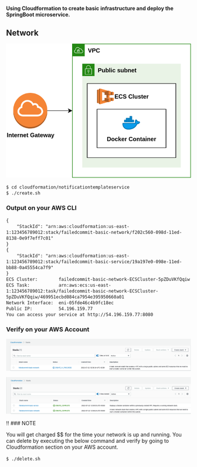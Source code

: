 #### Using Cloudformation to create basic infrastructure and deploy the SpringBoot microservice.

## Network

![](cloudformation/notificationtemplateservice/aws-infrastructure.png)

```
$ cd cloudformation/notificationtemplateservice
$ ./create.sh
```


### Output on your AWS CLI

```
{
    "StackId": "arn:aws:cloudformation:us-east-1:123456789012:stack/failedcommit-basic-network/f202c560-098d-11ed-8138-0e9f7eff7c01"
}
{
    "StackId": "arn:aws:cloudformation:us-east-1:123456789012:stack/failedcommit-basic-service/19a197e0-098e-11ed-bb88-0a45554ca7f9"
}
ECS Cluster:        failedcommit-basic-network-ECSCluster-5pZDuVKfQqiw
ECS Task:           arn:aws:ecs:us-east-1:123456789012:task/failedcommit-basic-network-ECSCluster-5pZDuVKfQqiw/469951ecbd084ca7954e395950660a01
Network Interface:  eni-05fde46c4b9fc18ec
Public IP:          54.196.159.77
You can access your service at http://54.196.159.77:8080
```

### Verify on your AWS Account

![stackCreationInProgess.png](cloudformation/notificationtemplateservice/stackCreationInProgess.png)

![stackCreationInCompleted.png](cloudformation/notificationtemplateservice/stackCreationInCompleted.png)

:bangbang:  ###  NOTE  

You will get charged $$ for the time your network is up and running. 
You can delete by executing the below command and verify by going to Cloudformation section on your AWS account. 

```$ ./delete.sh```
